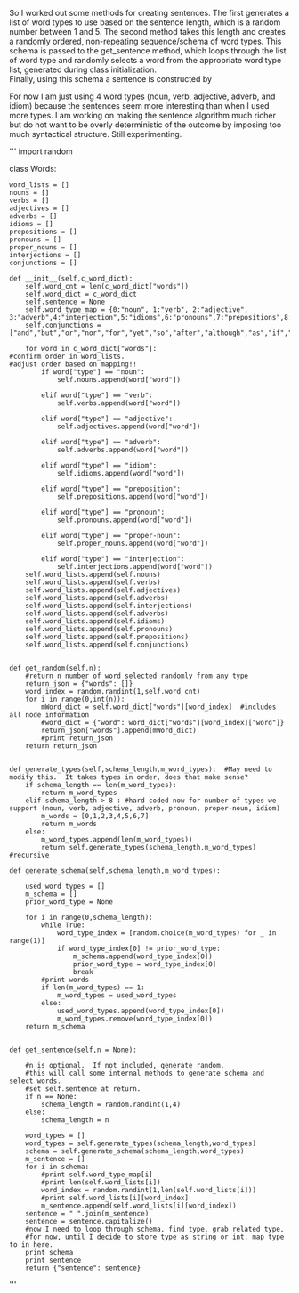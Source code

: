 So I worked out some methods for creating sentences.  The first generates a list of word types to use based on the sentence length, which is a random number between 1 and 5.  The second method takes this length and creates a randomly ordered, non-repeating sequence/schema of word types.  This schema is passed to the get_sentence method, which loops through the list of word type and randomly selects a word from the appropriate word type list, generated during class initialization.  
Finally, using this schema a sentence is constructed by 

For now I am just using 4 word types (noun, verb, adjective, adverb, and idiom) because the sentences seem more interesting than when I used more types.  I am working on making the sentence algorithm much richer but do not want to be overly deterministic of the outcome by imposing too much syntactical structure.  Still experimenting.

'''
import random

class Words:

    word_lists = []
    nouns = []
    verbs = []
    adjectives = []
    adverbs = []
    idioms = []
    prepositions = []
    pronouns = []
    proper_nouns = []
    interjections = []
    conjunctions = []

    def __init__(self,c_word_dict):
        self.word_cnt = len(c_word_dict["words"])
        self.word_dict = c_word_dict
        self.sentence = None
        self.word_type_map = {0:"noun", 1:"verb", 2:"adjective", 3:"adverb",4:"interjection",5:"idioms",6:"pronouns",7:"prepositions",8:"conjunctions"}
        self.conjunctions = ["and","but","or","nor","for","yet","so","after","although","as","if","since"]

        for word in c_word_dict["words"]:
    #confirm order in word_lists.
    #adjust order based on mapping!!
            if word["type"] == "noun":
                self.nouns.append(word["word"])

            elif word["type"] == "verb":
                self.verbs.append(word["word"])

            elif word["type"] == "adjective":
                self.adjectives.append(word["word"])

            elif word["type"] == "adverb":
                self.adverbs.append(word["word"])

            elif word["type"] == "idiom":
                self.idioms.append(word["word"])

            elif word["type"] == "preposition":
                self.prepositions.append(word["word"])

            elif word["type"] == "pronoun":
                self.pronouns.append(word["word"])

            elif word["type"] == "proper-noun":
                self.proper_nouns.append(word["word"])

            elif word["type"] == "interjection":
                self.interjections.append(word["word"])
        self.word_lists.append(self.nouns)
        self.word_lists.append(self.verbs)
        self.word_lists.append(self.adjectives)
        self.word_lists.append(self.adverbs)
        self.word_lists.append(self.interjections)
        self.word_lists.append(self.adverbs)
        self.word_lists.append(self.idioms)
        self.word_lists.append(self.pronouns)
        self.word_lists.append(self.prepositions)
        self.word_lists.append(self.conjunctions)


    def get_random(self,n):
        #return n number of word selected randomly from any type
        return_json = {"words": []}
        word_index = random.randint(1,self.word_cnt)
        for i in range(0,int(n)):
            mWord_dict = self.word_dict["words"][word_index]  #includes all node information
            #word_dict = {"word": word_dict["words"][word_index]["word"]}
            return_json["words"].append(mWord_dict)
            #print return_json
        return return_json


    def generate_types(self,schema_length,m_word_types):  #May need to modify this.  It takes types in order, does that make sense?
        if schema_length == len(m_word_types):
            return m_word_types
        elif schema_length > 8 : #hard coded now for number of types we support (noun, verb, adjective, adverb, pronoun, proper-noun, idiom)
            m_words = [0,1,2,3,4,5,6,7]
            return m_words
        else:
            m_word_types.append(len(m_word_types))
            return self.generate_types(schema_length,m_word_types)  #recursive

    def generate_schema(self,schema_length,m_word_types):

        used_word_types = []
        m_schema = []
        prior_word_type = None

        for i in range(0,schema_length):
            while True:
                word_type_index = [random.choice(m_word_types) for _ in range(1)]
                if word_type_index[0] != prior_word_type:
                    m_schema.append(word_type_index[0])
                    prior_word_type = word_type_index[0]
                    break
            #print words
            if len(m_word_types) == 1:
                m_word_types = used_word_types
            else:
                used_word_types.append(word_type_index[0])
                m_word_types.remove(word_type_index[0])
        return m_schema


    def get_sentence(self,n = None):

        #n is optional.  If not included, generate random.
        #this will call some internal methods to generate schema and select words.
        #set self.sentence at return.
        if n == None:
            schema_length = random.randint(1,4)
        else:
            schema_length = n

        word_types = []
        word_types = self.generate_types(schema_length,word_types)
        schema = self.generate_schema(schema_length,word_types)
        m_sentence = []
        for i in schema:
            #print self.word_type_map[i]
            #print len(self.word_lists[i])
            word_index = random.randint(1,len(self.word_lists[i]))
            #print self.word_lists[i][word_index]
            m_sentence.append(self.word_lists[i][word_index])
        sentence = " ".join(m_sentence)
        sentence = sentence.capitalize()
        #now I need to loop through schema, find type, grab related type,
        #for now, until I decide to store type as string or int, map type to in here.
        print schema
        print sentence
        return {"sentence": sentence}
'''
